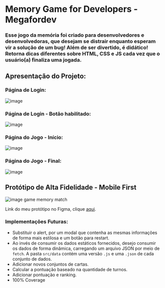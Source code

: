 # Memory Game for Developers - Megafordev

### Esse jogo da memória foi criado para desenvolvedores e desenvolvedoras, que desejam se distrair enquanto esperam vir a solução de um bug! Além de ser divertido, é didático! Retorna dicas diferentes sobre HTML, CSS e JS cada vez que o usuário(a) finaliza uma jogada.

## Apresentação do Projeto:

### Página de Login:

![image](https://user-images.githubusercontent.com/93155509/198506374-08b38f5d-7780-427e-88e7-bfa6534fdeff.png)

### Página de Login - Botão habilitado:

![image](https://user-images.githubusercontent.com/93155509/198506018-0d1c4b68-d9f5-406f-8567-45f8a514a797.png)

### Página do Jogo - Início:

![image](https://user-images.githubusercontent.com/93155509/198506660-663beeb5-b4e0-4f18-a6c7-2a15af292354.png)

### Página do Jogo - Final:

![image](https://user-images.githubusercontent.com/93155509/198506916-6e6ce935-7aef-4b15-bf16-18e4da212e3f.png)


## Protótipo de Alta Fidelidade - Mobile First

![image game memory match](https://user-images.githubusercontent.com/93155509/198502181-272e3b43-9b45-4f77-874c-9da3c4075504.png)

Link do meu protótipo no Figma, clique [aqui](https://www.figma.com/embed?embed_host=share&url=https%3A%2F%2Fwww.figma.com%2Ffile%2F4BlSoWoCY8pIcNWpyHYxGG%2FUntitled%3Fnode-id%3D0%253A1).


### Implementações Futuras:

- Substituir o alert, por um modal que contenha as mesmas informações de forma mais estilosa e um botão para restart.
- Ao invés de consumir os dados estáticos fornecidos, desejo consumir os dados de forma dinâmica, carregando um arquivo JSON por meio de `fetch`. A pasta `src/data` contém uma versão `.js` e uma `.json` de cada conjunto de dados.
- Adicionar novos conjuntos de cartas.
- Calcular a pontuação baseado na quantidade de turnos.
- Adicionar pontuação e ranking.
- 100% Coverage
